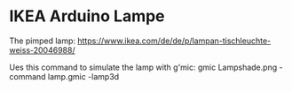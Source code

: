 # IKEA Arduino Lampe

The pimped lamp:
https://www.ikea.com/de/de/p/lampan-tischleuchte-weiss-20046988/

Ues this command to simulate the lamp with g'mic:
  gmic Lampshade.png -command lamp.gmic -lamp3d
